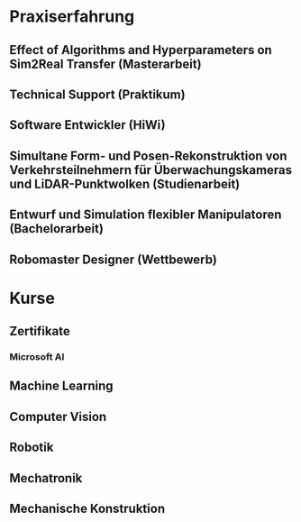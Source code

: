 # Praxiserfahrung

## Effect of Algorithms and Hyperparameters on Sim2Real Transfer (Masterarbeit)

## Technical Support (Praktikum)

## Software Entwickler (HiWi)

## Simultane Form- und Posen-Rekonstruktion von Verkehrsteilnehmern für Überwachungskameras und LiDAR-Punktwolken (Studienarbeit)

## Entwurf und Simulation flexibler Manipulatoren (Bachelorarbeit)

## Robomaster Designer (Wettbewerb)

# Kurse

## Zertifikate
### Microsoft AI

## Machine Learning

## Computer Vision

## Robotik

## Mechatronik

## Mechanische Konstruktion
